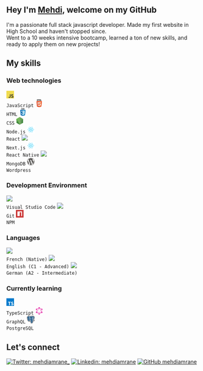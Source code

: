 ## Hey I'm [Mehdi](https://mehdi.co), welcome on my GitHub

I'm a passionate full stack javascript developer. Made my first website in High School and haven't stopped since.  
Went to a 10 weeks intensive bootcamp, learned a ton of new skills, and ready to apply them on new projects!

## My skills

### Web technologies

<code><img height="20" src="https://raw.githubusercontent.com/github/explore/80688e429a7d4ef2fca1e82350fe8e3517d3494d/topics/javascript/javascript.png"> JavaScript</code>
<code><img height="20" src="https://raw.githubusercontent.com/github/explore/80688e429a7d4ef2fca1e82350fe8e3517d3494d/topics/html/html.png"> HTML</code>
<code><img height="20" src="https://raw.githubusercontent.com/github/explore/80688e429a7d4ef2fca1e82350fe8e3517d3494d/topics/css/css.png"> CSS</code>
<code><img height="20" src="https://raw.githubusercontent.com/github/explore/80688e429a7d4ef2fca1e82350fe8e3517d3494d/topics/nodejs/nodejs.png"> Node.js</code>
<code><img height="20" src="https://raw.githubusercontent.com/github/explore/80688e429a7d4ef2fca1e82350fe8e3517d3494d/topics/react/react.png"> React</code>
<code><img height="20" src="https://cdn.worldvectorlogo.com/logos/next-js.svg"> Next.js</code>
<code><img height="20" src="https://raw.githubusercontent.com/github/explore/80688e429a7d4ef2fca1e82350fe8e3517d3494d/topics/react-native/react-native.png"> React Native</code>
<code><img height="20" src="https://www.mongodb.com/assets/images/global/favicon.ico"> MongoDB</code>
<code><img height="20" src="https://raw.githubusercontent.com/github/explore/80688e429a7d4ef2fca1e82350fe8e3517d3494d/topics/wordpress/wordpress.png"> Wordpress</code>

### Development Environment

<code><img height="20" src="https://cdn.worldvectorlogo.com/logos/visual-studio-code-1.svg"> Visual Studio Code</code>
<code><img height="20" src="https://cdn.worldvectorlogo.com/logos/git-icon.svg"> Git</code>
<code><img height="20" src="https://raw.githubusercontent.com/github/explore/80688e429a7d4ef2fca1e82350fe8e3517d3494d/topics/npm/npm.png"> NPM</code>

### Languages

<code><img height="20" src="https://cdn.worldvectorlogo.com/logos/france.svg"> French (Native)</code>
<code><img height="20" src="https://cdn.worldvectorlogo.com/logos/uk.svg"> English (C1 - Advanced)</code>
<code><img height="20" src="https://cdn.worldvectorlogo.com/logos/germanyc.svg"> German (A2 - Intermediate)</code>

### Currently learning

<code><img height="20" src="https://raw.githubusercontent.com/github/explore/80688e429a7d4ef2fca1e82350fe8e3517d3494d/topics/typescript/typescript.png"> TypeScript</code>
<code><img height="20" src="https://raw.githubusercontent.com/github/explore/5c058a388828bb5fde0bcafd4bc867b5bb3f26f3/topics/graphql/graphql.png"> GraphQL</code>
<code><img height="20" src="https://raw.githubusercontent.com/github/explore/80688e429a7d4ef2fca1e82350fe8e3517d3494d/topics/postgresql/postgresql.png"> PostgreSQL</code>

## Let's connect

[![Twitter: mehdiamrane_](https://img.shields.io/twitter/follow/mehdiamrane_?style=social)](https://twitter.com/mehdiamrane_)
[![Linkedin: mehdiamrane](https://img.shields.io/badge/-mehdiamrane-blue?style=flat-square&logo=Linkedin&logoColor=white&link=https://www.linkedin.com/in/mehdiamrane/)](https://www.linkedin.com/in/mehdiamrane/)
[![GitHub mehdiamrane](https://img.shields.io/github/followers/mehdiamrane?label=follow&style=social)](https://github.com/mehdiamrane)
